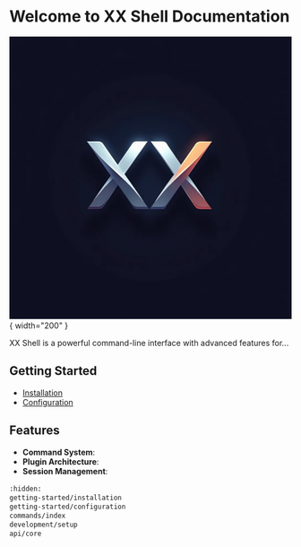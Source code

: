 # Welcome to XX Shell Documentation

![XX Shell Logo](assets/logo_flux.1-dev.png){ width="200" }

XX Shell is a powerful command-line interface with advanced features for...

## Getting Started

- [Installation](getting-started/installation.md)
- [Configuration](getting-started/configuration.md)

## Features

- **Command System**:
- **Plugin Architecture**:
- **Session Management**:

```{toctree}
:hidden:
getting-started/installation
getting-started/configuration
commands/index
development/setup
api/core
```
